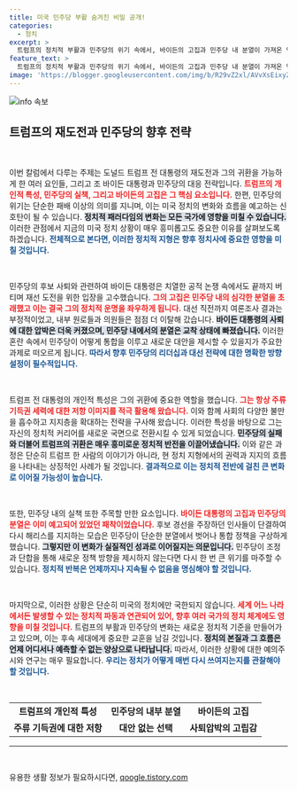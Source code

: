 ```yaml
---
title: 미국 민주당 부활 숨겨진 비밀 공개!
categories:
  - 정치
excerpt: >
  트럼프의 정치적 부활과 민주당의 위기 속에서, 바이든의 고집과 민주당 내 분열이 가져온 역사적 전환점. 원로들의 직언과 내부의 압박이 새로운 가능성을 열다!
feature_text: >
  트럼프의 정치적 부활과 민주당의 위기 속에서, 바이든의 고집과 민주당 내 분열이 가져온 역사적 전환점. 원로들의 직언과 내부의 압박이 새로운 가능성을 열다!
image: 'https://blogger.googleusercontent.com/img/b/R29vZ2xl/AVvXsEixyZcFfHzMRdzZMjFBmAUKJYCLCGyLL1o632UiGVXcaFdKo_bkvkuCioo0uUKlGfBVcT3P84aROyZIXSBEx3Aw5nCQ3pTgDom1WDC4m8eifvWiAmWEEVb4x6G_l8C0QH225ldMjyaFvpxGEBGNO37VmDTDMHGhJPq73UglMfDca1-0aw/s1600/blogspot.png'
---
```


<p><img src="https://blogger.googleusercontent.com/img/b/R29vZ2xl/AVvXsEixyZcFfHzMRdzZMjFBmAUKJYCLCGyLL1o632UiGVXcaFdKo_bkvkuCioo0uUKlGfBVcT3P84aROyZIXSBEx3Aw5nCQ3pTgDom1WDC4m8eifvWiAmWEEVb4x6G_l8C0QH225ldMjyaFvpxGEBGNO37VmDTDMHGhJPq73UglMfDca1-0aw/s1600/blogspot.png" alt="info 속보" /></p>

<h2 data-ke-size="size26">트럼프의 재도전과 민주당의 향후 전략</h2>

<p data-ke-size="size16">&nbsp;</p>

<p>이번 칼럼에서 다루는 주제는 도널드 트럼프 전 대통령의 재도전과 그의 귀환을 가능하게 한 여러 요인들, 그리고 조 바이든 대통령과 민주당의 대응 전략입니다. <b><span style="color: #ee2323;">트럼프의 개인적 특성, 민주당의 실책, 그리고 바이든의 고집은 그 핵심 요소입니다.</span></b> 한편, 민주당의 위기는 단순한 패배 이상의 의미를 지니며, 이는 미국 정치의 변화와 흐름을 예고하는 신호탄이 될 수 있습니다. <b><span style="background-color: #21538527;">정치적 패러다임의 변화는 모든 국가에 영향을 미칠 수 있습니다.</span></b> 이러한 관점에서 지금의 미국 정치 상황이 매우 흥미롭고도 중요한 이유를 살펴보도록 하겠습니다. <b><span style="color: #1a5490;">전체적으로 본다면, 이러한 정치적 지형은 향후 정치사에 중요한 영향을 미칠 것입니다.</span></b></p>

<p data-ke-size="size16">&nbsp;</p>

<p>민주당의 후보 사퇴와 관련하여 바이든 대통령은 치열한 공적 논쟁 속에서도 끝까지 버티며 재선 도전을 위한 입장을 고수했습니다. <b><span style="color: #ee2323;">그의 고집은 민주당 내의 심각한 분열을 초래했고 이는 결국 그의 정치적 운명을 좌우하게 됩니다.</span></b> 대선 직전까지 여론조사 결과는 부정적이었고, 내부 원로들과 의원들은 점점 더 이탈해 갔습니다. <b><span style="background-color: #21538527;">바이든 대통령의 사퇴에 대한 압박은 더욱 커졌으며, 민주당 내에서의 분열은 교착 상태에 빠졌습니다.</span></b> 이러한혼란 속에서 민주당이 어떻게 통합을 이루고 새로운 대안을 제시할 수 있을지가 주요한 과제로 떠오르게 됩니다. <b><span style="color: #1a5490;">따라서 향후 민주당의 리더십과 대선 전략에 대한 명확한 방향 설정이 필수적입니다.</span></b></p>

<p data-ke-size="size16">&nbsp;</p>

<p>트럼프 전 대통령의 개인적 특성은 그의 귀환에 중요한 역할을 했습니다. <b><span style="color: #ee2323;">그는 항상 주류 기득권 세력에 대한 저항 이미지를 적극 활용해 왔습니다.</span></b> 이와 함께 사회의 다양한 불만을 흡수하고 지지층을 확대하는 전략을 구사해 왔습니다. 이러한 특성을 바탕으로 그는 자신의 정치적 커리어를 새로운 국면으로 전환시킬 수 있게 되었습니다. <b><span style="background-color: #21538527;">민주당의 실패와 더불어 트럼프의 귀환은 매우 흥미로운 정치적 반전을 이끌어냈습니다.</span></b> 이와 같은 과정은 단순히 트럼프 한 사람의 이야기가 아니라, 현 정치 지형에서의 권력과 지지의 흐름을 나타내는 상징적인 사례가 될 것입니다. <b><span style="color: #1a5490;">결과적으로 이는 정치적 전반에 걸친 큰 변화로 이어질 가능성이 높습니다.</span></b></p>

<p data-ke-size="size16">&nbsp;</p>

<p>또한, 민주당 내의 실책 또한 주목할 만한 요소입니다. <b><span style="color: #ee2323;">바이든 대통령의 고집과 민주당의 분열은 이미 예고되어 있었던 패착이었습니다.</span></b> 후보 경선을 주장하던 인사들이 단결하여 다시 해리스를 지지하는 모습은 민주당이 단순한 분열에서 벗어나 통합 정책을 구상하게 했습니다. <b><span style="background-color: #21538527;">그렇지만 이 변화가 실질적인 성과로 이어질지는 의문입니다.</span></b> 민주당이 조정과 단합을 통해 새로운 정책 방향을 제시하지 않는다면 다시 한 번 큰 위기를 마주할 수 있습니다. <b><span style="color: #1a5490;">정치적 반복은 언제까지나 지속될 수 없음을 명심해야 할 것입니다.</span></b></p>

<p data-ke-size="size16">&nbsp;</p>

<p>마지막으로, 이러한 상황은 단순히 미국의 정치에만 국한되지 않습니다. <b><span style="color: #ee2323;">세계 어느 나라에서든 발생할 수 있는 정치적 파동과 연관되어 있어, 향후 여러 국가의 정치 체계에도 영향을 미칠 것입니다.</span></b> 트럼프의 부활과 민주당의 변화는 새로운 정치적 기준을 만들어가고 있으며, 이는 후속 세대에게 중요한 교훈을 남길 것입니다. <b><span style="background-color: #21538527;">정치의 본질과 그 흐름은 언제 어디서나 예측할 수 없는 양상으로 나타납니다.</span></b> 따라서, 이러한 상황에 대한 예의주시와 연구는 매우 필요합니다. <b><span style="color: #1a5490;">우리는 정치가 어떻게 매번 다시 쓰여지는지를 관찰해야 할 것입니다.</span></b></p>

<p data-ke-size="size16">&nbsp;</p>

<table style="width: 100%; border-collapse: collapse;">
  <tr>
    <td style="text-align: center; height: 17px;"><b>트럼프의 개인적 특성</b></td>
    <td style="text-align: center; height: 17px;"><b>민주당의 내부 분열</b></td>
    <td style="text-align: center; height: 17px;"><b>바이든의 고집</b></td>
  </tr>
  <tr>
    <td style="text-align: center; height: 17px;"><b>주류 기득권에 대한 저항</b></td>
    <td style="text-align: center; height: 17px;"><b>대안 없는 선택</b></td>
    <td style="text-align: center; height: 17px;"><b>사퇴압박의 고립감</b></td>
  </tr>
</table>

<hr>

<p data-ke-size="size16">&nbsp;</p>
유용한 생활 정보가 필요하시다면, <a href="https://qoogle.tistory.com" rel="dofollow">qoogle.tistory.com</a>


